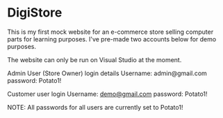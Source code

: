 # DigiStore
<p>This is my first mock website for an e-commerce store selling computer parts for learning purposes.
I've pre-made two accounts below for demo purposes.</p>

<p>The website can only be run on Visual Studio at the moment.</p>

<p>Admin User (Store Owner) login details
Username: admin@gmail.com
password: Potato1! </p>


Customer user login
Username: demo@gmail.com
password: Potato1!

NOTE: All passwords for all users are currently set to Potato1!
